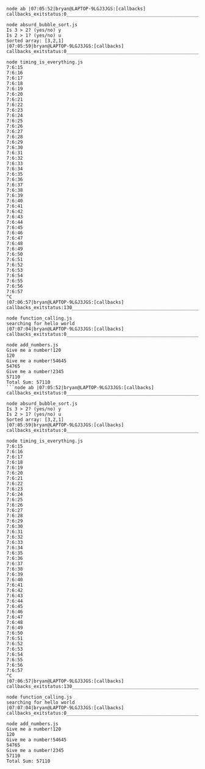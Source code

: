 ````
node ab |07:05:52|bryan@LAPTOP-9LGJ3JGS:[callbacks] callbacks_exitstatus:0__________________________________________________________o>

node absurd_bubble_sort.js
Is 3 > 2? (yes/no) y
Is 2 > 1? (yes/no) u
Sorted array: [3,2,1]
|07:05:59|bryan@LAPTOP-9LGJ3JGS:[callbacks] callbacks_exitstatus:0__________________________________________________________o>

node timing_is_everything.js
7:6:15
7:6:16
7:6:17
7:6:18
7:6:19
7:6:20
7:6:21
7:6:22
7:6:23
7:6:24
7:6:25
7:6:26
7:6:27
7:6:28
7:6:29
7:6:30
7:6:31
7:6:32
7:6:33
7:6:34
7:6:35
7:6:36
7:6:37
7:6:38
7:6:39
7:6:40
7:6:41
7:6:42
7:6:43
7:6:44
7:6:45
7:6:46
7:6:47
7:6:48
7:6:49
7:6:50
7:6:51
7:6:52
7:6:53
7:6:54
7:6:55
7:6:56
7:6:57
^C
|07:06:57|bryan@LAPTOP-9LGJ3JGS:[callbacks] callbacks_exitstatus:130__________________________________________________________o>

node function_calling.js
searching for hello world
|07:07:04|bryan@LAPTOP-9LGJ3JGS:[callbacks] callbacks_exitstatus:0__________________________________________________________o>

node add_numbers.js
Give me a number!120
120
Give me a number!54645
54765
Give me a number!2345
57110
Total Sum: 57110
```node ab |07:05:52|bryan@LAPTOP-9LGJ3JGS:[callbacks] callbacks_exitstatus:0__________________________________________________________o>

node absurd_bubble_sort.js
Is 3 > 2? (yes/no) y
Is 2 > 1? (yes/no) u
Sorted array: [3,2,1]
|07:05:59|bryan@LAPTOP-9LGJ3JGS:[callbacks] callbacks_exitstatus:0__________________________________________________________o>

node timing_is_everything.js
7:6:15
7:6:16
7:6:17
7:6:18
7:6:19
7:6:20
7:6:21
7:6:22
7:6:23
7:6:24
7:6:25
7:6:26
7:6:27
7:6:28
7:6:29
7:6:30
7:6:31
7:6:32
7:6:33
7:6:34
7:6:35
7:6:36
7:6:37
7:6:38
7:6:39
7:6:40
7:6:41
7:6:42
7:6:43
7:6:44
7:6:45
7:6:46
7:6:47
7:6:48
7:6:49
7:6:50
7:6:51
7:6:52
7:6:53
7:6:54
7:6:55
7:6:56
7:6:57
^C
|07:06:57|bryan@LAPTOP-9LGJ3JGS:[callbacks] callbacks_exitstatus:130__________________________________________________________o>

node function_calling.js
searching for hello world
|07:07:04|bryan@LAPTOP-9LGJ3JGS:[callbacks] callbacks_exitstatus:0__________________________________________________________o>

node add_numbers.js
Give me a number!120
120
Give me a number!54645
54765
Give me a number!2345
57110
Total Sum: 57110
````
